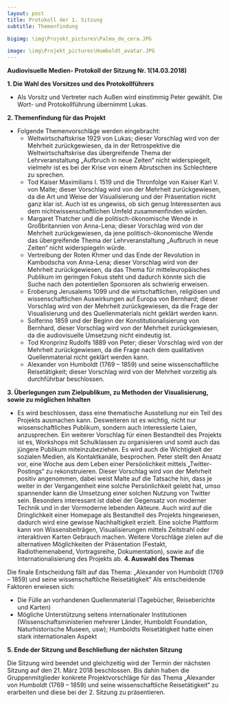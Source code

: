 ```yaml
---
layout: post
title: Protokoll der 1. Sitzung
subtitle: Themenfindung

bigimg: \img\Projekt_pictures\Palma_de_cera.JPG

image: \img\Projekt_pictures\Humboldt_avatar.JPG
---
```

**Audiovisuelle Medien- Protokoll der Sitzung Nr. 1(14.03.2018)**

**1.	Die Wahl des Vorsitzes und des Protokollführers**

 - Als Vorsitz und Vertreter nach Außen wird einstimmig Peter gewählt. Die Wort- und Protokollführung übernimmt Lukas. 

**2.	Themenfindung für das Projekt**

 - Folgende Themenvorschläge werden eingebracht: 
    - Weltwirtschaftskrise 1929 von Lukas; dieser Vorschlag wird von der Mehrheit zurückgewiesen, da in der Retrospektive die Weltwirtschaftskrise das übergreifende Thema der Lehrveranstaltung „Aufbruch in neue Zeiten“ nicht widerspiegelt, vielmehr ist es bei der Krise von einem Abrutschen ins Schlechtere zu sprechen.  
    - Tod Kaiser Maximilians I. 1519 und die Thronfolge von Kaiser Karl V. von Malte; dieser Vorschlag wird von der Mehrheit zurückgewiesen, da die Art und Weise der Visualisierung und der Präsentation nicht ganz klar ist. Auch ist es ungewiss, ob sich genug Interessenten aus dem nichtwissenschaftlichen Umfeld zusammenfinden würden. 
    - Margaret Thatcher und die politisch-ökonomische Wende in Großbritannien von Anna-Lena; dieser Vorschlag wird von der Mehrheit zurückgewiesen, da jene politisch-ökonomische Wende das übergreifende Thema der Lehrveranstaltung „Aufbruch in neue Zeiten“ nicht widerspiegeln würde. 
    - Vertreibung der Roten Khmer und das Ende der Revolution in Kambodscha von Anna-Lena; dieser Vorschlag wird von der Mehrheit zurückgewiesen, da das Thema für mitteleuropäisches Publikum im geringen Fokus steht und dadurch könnte sich die Suche nach den potentiellen Sponsoren als schwierig erweisen. 
    - Eroberung Jerusalems 1099 und die wirtschaftlichen, religiösen und wissenschaftlichen Auswirkungen auf Europa von Bernhard; dieser Vorschlag wird von der Mehrheit zurückgewiesen, da die Frage der Visualisierung und des Quellenmaterials nicht geklärt werden kann. 
    - Solferino 1859 und der Beginn der Konstitutionalisierung von Bernhard, dieser Vorschlag wird von der Mehrheit zurückgewiesen, da die audiovisuelle Umsetzung nicht eindeutig ist. 
    - Tod Kronprinz Rudolfs 1889 von Peter; dieser Vorschlag wird von der Mehrheit zurückgewiesen, da die Frage nach dem qualitativen Quellenmaterial nicht geklärt werden kann. 
    - Alexander von Humboldt (1769 – 1859) und seine wissenschaftliche Reisetätigkeit; dieser Vorschlag wird von der Mehrheit vorzeitig als durchführbar beschlossen.

**3.	Überlegungen zum Zielpublikum, zu Methoden der Visualisierung, sowie zu möglichen Inhalten**

 - Es wird beschlossen, dass eine thematische Ausstellung nur ein Teil des Projekts ausmachen kann. Desweiteren ist es wichtig, nicht nur wissenschaftliches Publikum, sondern auch interessierte Laien, anzusprechen. Ein weiterer Vorschlag für einen Bestandteil des Projekts ist es, Workshops mit Schulklassen zu organisieren und somit auch das jüngere Publikum miteinzubeziehen. Es wird auch die Wichtigkeit der sozialen Medien, als Kontaktkanäle, besprochen. Peter stellt den Ansatz vor, eine Woche aus dem Leben einer Persönlichkeit mittels „Twitter-Postings“ zu rekonstruieren. Dieser Vorschlag wird von der Mehrheit positiv angenommen, dabei weist Malte auf die Tatsache hin, dass je weiter in der Vergangenheit eine solche Persönlichkeit gelebt hat, umso spannender kann die Umsetzung einer solchen Nutzung von Twitter sein. Besonders interessant ist dabei der Gegensatz von moderner Technik und in der Vormoderne lebenden Akteure. Auch wird auf die Dringlichkeit einer Homepage als Bestandteil des Projekts hingewiesen, dadurch wird eine gewisse Nachhaltigkeit erzielt. Eine solche Plattform kann von Wissensbeiträgen, Visualisierungen mittels Zeitstrahl oder interaktiven Karten Gebrauch machen. Weitere Vorschläge zielen auf die alternativen Möglichkeiten der Präsentation (Festakt, Radiothemenabend, Vortragsreihe, Dokumentation), sowie auf die Internationalisierung des Projekts ab. 
**4.	Auswahl des Themas**

Die finale Entscheidung fällt auf das Thema: „Alexander von Humboldt (1769 – 1859) und seine wissenschaftliche Reisetätigkeit“
Als entscheidende Faktoren erwiesen sich: 

 - Die Fülle an vorhandenen Quellenmaterial (Tagebücher, Reiseberichte und Karten)
 - Mögliche Unterstützung seitens internationaler Institutionen (Wissenschaftsministerien mehrerer Länder, Humboldt Foundation, Naturhistorische Museen, usw); Humboldts Reisetätigkeit hatte einen stark internationalen Aspekt

**5.	Ende der Sitzung und Beschließung der nächsten Sitzung**

Die Sitzung wird beendet und gleichzeitig wird der Termin der nächsten Sitzung auf den 21. März 2018 beschlossen. Bis dahin haben die Gruppenmitglieder konkrete Projektvorschläge für das Thema „Alexander von Humboldt (1769 – 1859) und seine wissenschaftliche Reisetätigkeit“ zu erarbeiten und diese bei der 2. Sitzung zu präsentieren.

